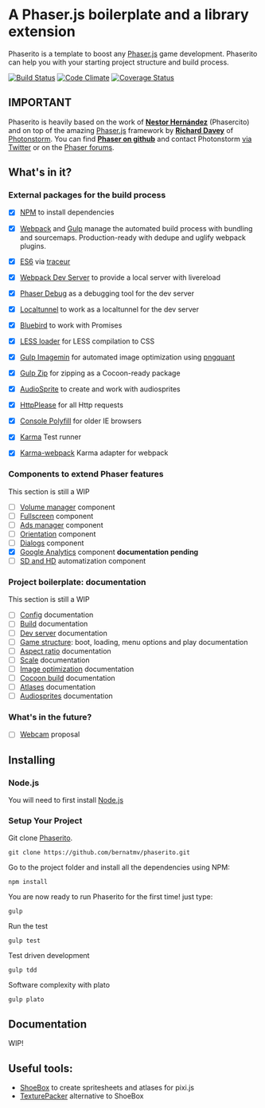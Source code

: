 # A Phaser.js boilerplate and a library extension

Phaserito is a template to boost any [Phaser.js](http://phaser.io/) game development.
Phaserito can help you with your starting project structure and build process.

[![Build Status](https://travis-ci.org/bernatmv/phaserito.svg?branch=master)](https://travis-ci.org/bernatmv/phaserito.svg?branch=master)
[![Code Climate](https://codeclimate.com/github/bernatmv/phaserito/badges/gpa.svg)](https://codeclimate.com/github/bernatmv/phaserito)
[![Coverage Status](https://coveralls.io/repos/bernatmv/phaserito/badge.svg)](https://coveralls.io/r/bernatmv/phaserito)

## IMPORTANT

Phaserito is heavily based on the work of **[Nestor Hernández](https://github.com/nesukun)** (Phasercito) and on top of the amazing [Phaser.js](http://phaser.io/) framework by **[Richard Davey](https://github.com/photonstorm)** of [Photonstorm](http://www.photonstorm.com/). You can find **[Phaser on github](https://github.com/photonstorm/phaser)** and contact Photonstorm [via Twitter](https://twitter.com/photonstorm) or on the [Phaser forums](http://www.html5gamedevs.com/forum/14-phaser/).

## What's in it?

### External packages for the build process

- [x] [NPM](https://github.com/npm/npm) to install dependencies
- [x] [Webpack](https://github.com/webpack) and [Gulp](https://github.com/gulpjs/gulp) manage the automated build process with bundling and sourcemaps. Production-ready with dedupe and uglify webpack plugins.
- [x] [ES6](https://github.com/lukehoban/es6features) via [traceur](https://github.com/google/traceur-compiler)
- [x] [Webpack Dev Server](https://github.com/webpack/webpack-dev-server) to provide a local server with livereload
- [x] [Phaser Debug](https://github.com/englercj/phaser-debug) as a debugging tool for the dev server
- [x] [Localtunnel](https://github.com/defunctzombie/localtunnel) to work as a localtunnel for the dev server
- [x] [Bluebird](https://github.com/petkaantonov/bluebird) to work with Promises
- [x] [LESS loader](https://github.com/webpack/less-loader) for LESS compilation to CSS
- [x] [Gulp Imagemin](https://github.com/sindresorhus/gulp-imagemin) for automated image optimization using [pngquant](https://github.com/imagemin/imagemin-pngquant)
- [x] [Gulp Zip](https://github.com/sindresorhus/gulp-zip) for zipping as a Cocoon-ready package
- [x] [AudioSprite](https://github.com/tonistiigi/audiosprite) to create and work with audiosprites
- [x] [HttpPlease](https://github.com/matthewwithanm/httpplease.js) for all Http requests
- [x] [Console Polyfill](https://github.com/paulmillr/console-polyfill) for older IE browsers
- [x] [Karma](https://github.com/karma-runner/karma) Test runner
- [x] [Karma-webpack](https://github.com/webpack/karma-webpack) Karma adapter for webpack


### Components to extend Phaser features

This section is still a WIP

- [ ] [Volume manager](#volume) component
- [ ] [Fullscreen](#fullscreen) component
- [ ] [Ads manager](#ads) component
- [ ] [Orientation](#orientation) component
- [ ] [Dialogs](#dialogs) component
- [x] [Google Analytics](#analytics) component **documentation pending**
- [ ] [SD and HD](#sdhd) automatization component

### Project boilerplate: documentation

This section is still a WIP

- [ ] [Config](#config) documentation
- [ ] [Build](#build) documentation
- [ ] [Dev server](#dev-server) documentation
- [ ] [Game structure](#structure): boot, loading, menu options and play documentation
- [ ] [Aspect ratio](#aspect-ratio) documentation
- [ ] [Scale](#scale) documentation
- [ ] [Image optimization](#image-optimization) documentation
- [ ] [Cocoon build](#cocoon-build) documentation
- [ ] [Atlases](#atlases) documentation
- [ ] [Audiosprites](#audiosprites) documentation

### What's in the future?

- [ ] [Webcam](#webcam) proposal

## Installing

### Node.js 

You will need to first install [Node.js](http://nodejs.org/download/) 

### Setup Your Project

Git clone [Phaserito](https://github.com/bernatmv/phaserito).

    git clone https://github.com/bernatmv/phaserito.git

Go to the project folder and install all the dependencies using NPM:

    npm install

You are now ready to run Phaserito for the first time! just type:

    gulp
    
Run the test

    gulp test
    
Test driven development 

    gulp tdd
    
Software complexity with plato 

    gulp plato

## Documentation

WIP!

## Useful tools:

  * [ShoeBox](http://renderhjs.net/shoebox/) to create spritesheets and atlases for pixi.js
  * [TexturePacker](https://www.codeandweb.com/texturepacker) alternative to ShoeBox


